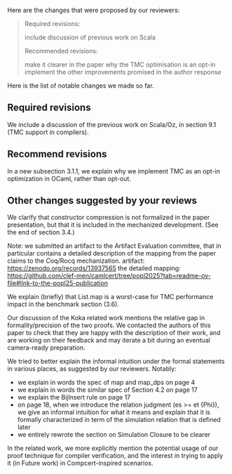 Here are the changes that were proposed by our reviewers:

> Required revisions:
> 
>   include discussion of previous work on Scala
> 
> Recommended revisions:
> 
>   make it clearer in the paper why the TMC optimisation is an opt-in
>   implement the other improvements promised in the author response

Here is the list of notable changes we made so far.

## Required revisions

We include a discussion of the previous work on Scala/Oz, in section
9.1 (TMC support in compilers).

## Recommend revisions

In a new subsection 3.1.1, we explain why we implement TMC as an
opt-in optimization in OCaml, rather than opt-out.

## Other changes suggested by your reviews

We clarify that constructor compression is not formalized in the paper presentation, but that it is included in the mechanized development. (See the end of section 3.4.)

Note: we submitted an artifact to the Artifact Evaluation committee, that in particular contains a detailed description of the mapping from the paper claims to the Coq/Rocq mechanization.
  artifact: https://zenodo.org/records/13937565
  the detailed mapping: https://github.com/clef-men/camlcert/tree/popl2025?tab=readme-ov-file#link-to-the-popl25-publication

We explain (briefly) that List.map is a worst-case for TMC performance impact in the benchmark section (3.6).

Our discussion of the Koka related work mentions the relative gap in formality/precision of the two proofs. We contacted the authors of this paper to check that they are happy with the description of their work, and are working on their feedback and may iterate a bit during an eventual camera-ready preparation.

We tried to better explain the informal intuition under the formal statements in various places, as suggested by our reviewers. Notably:
- we explain in words the spec of map and map_dps on page 4
- we explain in words the similar spec of Section 4.2 on page 17
- we explain the BijInsert rule on page 17
- on page 18, when we introduce the relation judgment (es >= et <X> {Phi}),
  we give an informal intuition for what it means and explain that it is formally
  characterized in term of the simulation relation that is defined later
- we entirely rewrote the section on Simulation Closure to be clearer

In the related work, we more explicitly mention the potential usage of
our proof technique for compiler verification, and the interest in
trying to apply it (in Future work) in Compcert-inspired scenarios.

